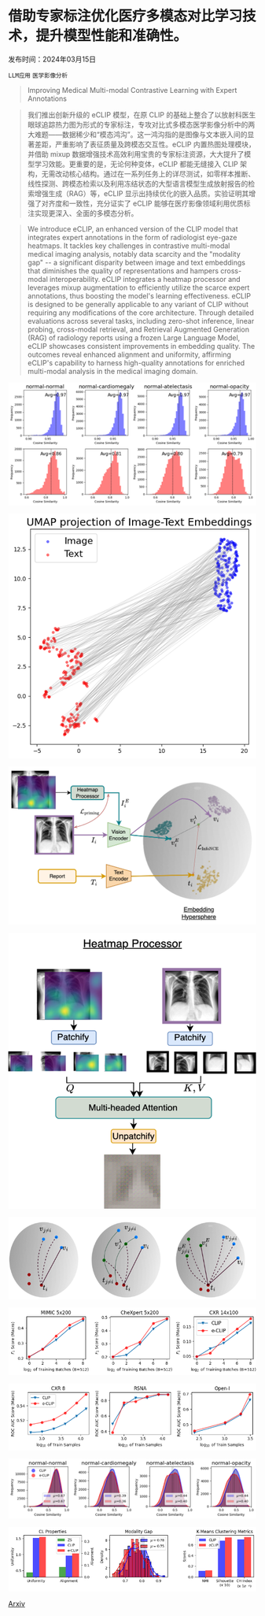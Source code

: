 # 借助专家标注优化医疗多模态对比学习技术，提升模型性能和准确性。

发布时间：2024年03月15日

`LLM应用` `医学影像分析`

> Improving Medical Multi-modal Contrastive Learning with Expert Annotations

> 我们推出创新升级的 eCLIP 模型，在原 CLIP 的基础上整合了以放射科医生眼球追踪热力图为形式的专家标注，专攻对比式多模态医学影像分析中的两大难题——数据稀少和“模态鸿沟”。这一鸿沟指的是图像与文本嵌入间的显著差距，严重影响了表征质量及跨模态交互性。eCLIP 内置热图处理模块，并借助 mixup 数据增强技术高效利用宝贵的专家标注资源，大大提升了模型学习效能。更重要的是，无论何种变体，eCLIP 都能无缝接入 CLIP 架构，无需改动核心结构。通过在一系列任务上的详尽测试，如零样本推断、线性探测、跨模态检索以及利用冻结状态的大型语言模型生成放射报告的检索增强生成（RAG）等，eCLIP 显示出持续优化的嵌入品质。实验证明其增强了对齐度和一致性，充分证实了 eCLIP 能够在医疗影像领域利用优质标注实现更深入、全面的多模态分析。

> We introduce eCLIP, an enhanced version of the CLIP model that integrates expert annotations in the form of radiologist eye-gaze heatmaps. It tackles key challenges in contrastive multi-modal medical imaging analysis, notably data scarcity and the "modality gap" -- a significant disparity between image and text embeddings that diminishes the quality of representations and hampers cross-modal interoperability. eCLIP integrates a heatmap processor and leverages mixup augmentation to efficiently utilize the scarce expert annotations, thus boosting the model's learning effectiveness. eCLIP is designed to be generally applicable to any variant of CLIP without requiring any modifications of the core architecture. Through detailed evaluations across several tasks, including zero-shot inference, linear probing, cross-modal retrieval, and Retrieval Augmented Generation (RAG) of radiology reports using a frozen Large Language Model, eCLIP showcases consistent improvements in embedding quality. The outcomes reveal enhanced alignment and uniformity, affirming eCLIP's capability to harness high-quality annotations for enriched multi-modal analysis in the medical imaging domain.

![借助专家标注优化医疗多模态对比学习技术，提升模型性能和准确性。](../../../paper_images/2403.10153/clip_cosine.png)

![借助专家标注优化医疗多模态对比学习技术，提升模型性能和准确性。](../../../paper_images/2403.10153/clip_mod_gap.png)

![借助专家标注优化医疗多模态对比学习技术，提升模型性能和准确性。](../../../paper_images/2403.10153/main_figure6.png)

![借助专家标注优化医疗多模态对比学习技术，提升模型性能和准确性。](../../../paper_images/2403.10153/heatmap_processor.png)

![借助专家标注优化医疗多模态对比学习技术，提升模型性能和准确性。](../../../paper_images/2403.10153/compare_mixup.png)

![借助专家标注优化医疗多模态对比学习技术，提升模型性能和准确性。](../../../paper_images/2403.10153/pt_data_efficiency.png)

![借助专家标注优化医疗多模态对比学习技术，提升模型性能和准确性。](../../../paper_images/2403.10153/pt_data_efficiency_linprobe.png)

![借助专家标注优化医疗多模态对比学习技术，提升模型性能和准确性。](../../../paper_images/2403.10153/expert-clip-cosine-similarities.png)

![借助专家标注优化医疗多模态对比学习技术，提升模型性能和准确性。](../../../paper_images/2403.10153/embedding_qualitative.png)

[Arxiv](https://arxiv.org/abs/2403.10153)